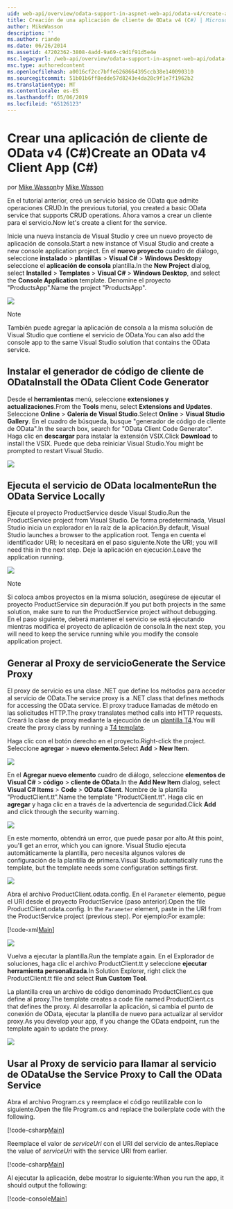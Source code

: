 ```yaml
---
uid: web-api/overview/odata-support-in-aspnet-web-api/odata-v4/create-an-odata-v4-client-app
title: Creación de una aplicación de cliente de OData v4 (C#) | Microsoft Docs
author: MikeWasson
description: ''
ms.author: riande
ms.date: 06/26/2014
ms.assetid: 47202362-3808-4add-9a69-c9d1f91d5e4e
msc.legacyurl: /web-api/overview/odata-support-in-aspnet-web-api/odata-v4/create-an-odata-v4-client-app
msc.type: authoredcontent
ms.openlocfilehash: a0016cf2cc7bffe6268664395ccb38e140090310
ms.sourcegitcommit: 51b01b6ff8edde57d8243e4da28c9f1e7f1962b2
ms.translationtype: MT
ms.contentlocale: es-ES
ms.lasthandoff: 05/06/2019
ms.locfileid: "65126123"
---
```

# <a name="create-an-odata-v4-client-app-c"></a><span data-ttu-id="82311-102">Crear una aplicación de cliente de OData v4 (C#)</span><span class="sxs-lookup"><span data-stu-id="82311-102">Create an OData v4 Client App (C#)</span></span>

<span data-ttu-id="82311-103">por [Mike Wasson](https://github.com/MikeWasson)</span><span class="sxs-lookup"><span data-stu-id="82311-103">by [Mike Wasson](https://github.com/MikeWasson)</span></span>

<span data-ttu-id="82311-104">En el tutorial anterior, creó un servicio básico de OData que admite operaciones CRUD.</span><span class="sxs-lookup"><span data-stu-id="82311-104">In the previous tutorial, you created a basic OData service that supports CRUD operations.</span></span> <span data-ttu-id="82311-105">Ahora vamos a crear un cliente para el servicio.</span><span class="sxs-lookup"><span data-stu-id="82311-105">Now let's create a client for the service.</span></span>

<span data-ttu-id="82311-106">Inicie una nueva instancia de Visual Studio y cree un nuevo proyecto de aplicación de consola.</span><span class="sxs-lookup"><span data-stu-id="82311-106">Start a new instance of Visual Studio and create a new console application project.</span></span> <span data-ttu-id="82311-107">En el **nuevo proyecto** cuadro de diálogo, seleccione **instalado** &gt; **plantillas** &gt; **Visual C#** &gt; **Windows Desktop**y seleccione el **aplicación de consola** plantilla.</span><span class="sxs-lookup"><span data-stu-id="82311-107">In the **New Project** dialog, select **Installed** &gt; **Templates** &gt; **Visual C#** &gt; **Windows Desktop**, and select the **Console Application** template.</span></span> <span data-ttu-id="82311-108">Denomine el proyecto &quot;ProductsApp&quot;.</span><span class="sxs-lookup"><span data-stu-id="82311-108">Name the project &quot;ProductsApp&quot;.</span></span>

![](create-an-odata-v4-client-app/_static/image1.png)

> [!NOTE]
> <span data-ttu-id="82311-109">También puede agregar la aplicación de consola a la misma solución de Visual Studio que contiene el servicio de OData.</span><span class="sxs-lookup"><span data-stu-id="82311-109">You can also add the console app to the same Visual Studio solution that contains the OData service.</span></span>

## <a name="install-the-odata-client-code-generator"></a><span data-ttu-id="82311-110">Instalar el generador de código de cliente de OData</span><span class="sxs-lookup"><span data-stu-id="82311-110">Install the OData Client Code Generator</span></span>

<span data-ttu-id="82311-111">Desde el **herramientas** menú, seleccione **extensiones y actualizaciones**.</span><span class="sxs-lookup"><span data-stu-id="82311-111">From the **Tools** menu, select **Extensions and Updates**.</span></span> <span data-ttu-id="82311-112">Seleccione **Online** &gt; **Galería de Visual Studio**.</span><span class="sxs-lookup"><span data-stu-id="82311-112">Select **Online** &gt; **Visual Studio Gallery**.</span></span> <span data-ttu-id="82311-113">En el cuadro de búsqueda, busque &quot;generador de código de cliente de OData&quot;.</span><span class="sxs-lookup"><span data-stu-id="82311-113">In the search box, search for &quot;OData Client Code Generator&quot;.</span></span> <span data-ttu-id="82311-114">Haga clic en **descargar** para instalar la extensión VSIX.</span><span class="sxs-lookup"><span data-stu-id="82311-114">Click **Download** to install the VSIX.</span></span> <span data-ttu-id="82311-115">Puede que deba reiniciar Visual Studio.</span><span class="sxs-lookup"><span data-stu-id="82311-115">You might be prompted to restart Visual Studio.</span></span>

[![](create-an-odata-v4-client-app/_static/image3.png)](create-an-odata-v4-client-app/_static/image2.png)

## <a name="run-the-odata-service-locally"></a><span data-ttu-id="82311-116">Ejecuta el servicio de OData localmente</span><span class="sxs-lookup"><span data-stu-id="82311-116">Run the OData Service Locally</span></span>

<span data-ttu-id="82311-117">Ejecute el proyecto ProductService desde Visual Studio.</span><span class="sxs-lookup"><span data-stu-id="82311-117">Run the ProductService project from Visual Studio.</span></span> <span data-ttu-id="82311-118">De forma predeterminada, Visual Studio inicia un explorador en la raíz de la aplicación.</span><span class="sxs-lookup"><span data-stu-id="82311-118">By default, Visual Studio launches a browser to the application root.</span></span> <span data-ttu-id="82311-119">Tenga en cuenta el identificador URI; lo necesitará en el paso siguiente.</span><span class="sxs-lookup"><span data-stu-id="82311-119">Note the URI; you will need this in the next step.</span></span> <span data-ttu-id="82311-120">Deje la aplicación en ejecución.</span><span class="sxs-lookup"><span data-stu-id="82311-120">Leave the application running.</span></span>

![](create-an-odata-v4-client-app/_static/image4.png)

> [!NOTE]
> <span data-ttu-id="82311-121">Si coloca ambos proyectos en la misma solución, asegúrese de ejecutar el proyecto ProductService sin depuración.</span><span class="sxs-lookup"><span data-stu-id="82311-121">If you put both projects in the same solution, make sure to run the ProductService project without debugging.</span></span> <span data-ttu-id="82311-122">En el paso siguiente, deberá mantener el servicio se está ejecutando mientras modifica el proyecto de aplicación de consola.</span><span class="sxs-lookup"><span data-stu-id="82311-122">In the next step, you will need to keep the service running while you modify the console application project.</span></span>

## <a name="generate-the-service-proxy"></a><span data-ttu-id="82311-123">Generar al Proxy de servicio</span><span class="sxs-lookup"><span data-stu-id="82311-123">Generate the Service Proxy</span></span>

<span data-ttu-id="82311-124">El proxy de servicio es una clase .NET que define los métodos para acceder al servicio de OData.</span><span class="sxs-lookup"><span data-stu-id="82311-124">The service proxy is a .NET class that defines methods for accessing the OData service.</span></span> <span data-ttu-id="82311-125">El proxy traduce llamadas de método en las solicitudes HTTP.</span><span class="sxs-lookup"><span data-stu-id="82311-125">The proxy translates method calls into HTTP requests.</span></span> <span data-ttu-id="82311-126">Creará la clase de proxy mediante la ejecución de un [plantilla T4](https://msdn.microsoft.com/library/bb126445.aspx).</span><span class="sxs-lookup"><span data-stu-id="82311-126">You will create the proxy class by running a [T4 template](https://msdn.microsoft.com/library/bb126445.aspx).</span></span>

<span data-ttu-id="82311-127">Haga clic con el botón derecho en el proyecto.</span><span class="sxs-lookup"><span data-stu-id="82311-127">Right-click the project.</span></span> <span data-ttu-id="82311-128">Seleccione **agregar** &gt; **nuevo elemento**.</span><span class="sxs-lookup"><span data-stu-id="82311-128">Select **Add** &gt; **New Item**.</span></span>

![](create-an-odata-v4-client-app/_static/image5.png)

<span data-ttu-id="82311-129">En el **Agregar nuevo elemento** cuadro de diálogo, seleccione **elementos de Visual C#** &gt; **código** &gt; **cliente de OData**.</span><span class="sxs-lookup"><span data-stu-id="82311-129">In the **Add New Item** dialog, select **Visual C# Items** &gt; **Code** &gt; **OData Client**.</span></span> <span data-ttu-id="82311-130">Nombre de la plantilla &quot;ProductClient.tt&quot;.</span><span class="sxs-lookup"><span data-stu-id="82311-130">Name the template &quot;ProductClient.tt&quot;.</span></span> <span data-ttu-id="82311-131">Haga clic en **agregar** y haga clic en a través de la advertencia de seguridad.</span><span class="sxs-lookup"><span data-stu-id="82311-131">Click **Add** and click through the security warning.</span></span>

[![](create-an-odata-v4-client-app/_static/image7.png)](create-an-odata-v4-client-app/_static/image6.png)

<span data-ttu-id="82311-132">En este momento, obtendrá un error, que puede pasar por alto.</span><span class="sxs-lookup"><span data-stu-id="82311-132">At this point, you'll get an error, which you can ignore.</span></span> <span data-ttu-id="82311-133">Visual Studio ejecuta automáticamente la plantilla, pero necesita algunos valores de configuración de la plantilla de primera.</span><span class="sxs-lookup"><span data-stu-id="82311-133">Visual Studio automatically runs the template, but the template needs some configuration settings first.</span></span>

[![](create-an-odata-v4-client-app/_static/image9.png)](create-an-odata-v4-client-app/_static/image8.png)

<span data-ttu-id="82311-134">Abra el archivo ProductClient.odata.config. En el `Parameter` elemento, pegue el URI desde el proyecto ProductService (paso anterior).</span><span class="sxs-lookup"><span data-stu-id="82311-134">Open the file ProductClient.odata.config. In the `Parameter` element, paste in the URI from the ProductService project (previous step).</span></span> <span data-ttu-id="82311-135">Por ejemplo:</span><span class="sxs-lookup"><span data-stu-id="82311-135">For example:</span></span>

[!code-xml[Main](create-an-odata-v4-client-app/samples/sample1.xml)]

[![](create-an-odata-v4-client-app/_static/image11.png)](create-an-odata-v4-client-app/_static/image10.png)

<span data-ttu-id="82311-136">Vuelva a ejecutar la plantilla.</span><span class="sxs-lookup"><span data-stu-id="82311-136">Run the template again.</span></span> <span data-ttu-id="82311-137">En el Explorador de soluciones, haga clic el archivo ProductClient.tt y seleccione **ejecutar herramienta personalizada**.</span><span class="sxs-lookup"><span data-stu-id="82311-137">In Solution Explorer, right click the ProductClient.tt file and select **Run Custom Tool**.</span></span>

<span data-ttu-id="82311-138">La plantilla crea un archivo de código denominado ProductClient.cs que define al proxy.</span><span class="sxs-lookup"><span data-stu-id="82311-138">The template creates a code file named ProductClient.cs that defines the proxy.</span></span> <span data-ttu-id="82311-139">Al desarrollar la aplicación, si cambia el punto de conexión de OData, ejecutar la plantilla de nuevo para actualizar al servidor proxy.</span><span class="sxs-lookup"><span data-stu-id="82311-139">As you develop your app, if you change the OData endpoint, run the template again to update the proxy.</span></span>

![](create-an-odata-v4-client-app/_static/image12.png)

## <a name="use-the-service-proxy-to-call-the-odata-service"></a><span data-ttu-id="82311-140">Usar al Proxy de servicio para llamar al servicio de OData</span><span class="sxs-lookup"><span data-stu-id="82311-140">Use the Service Proxy to Call the OData Service</span></span>

<span data-ttu-id="82311-141">Abra el archivo Program.cs y reemplace el código reutilizable con lo siguiente.</span><span class="sxs-lookup"><span data-stu-id="82311-141">Open the file Program.cs and replace the boilerplate code with the following.</span></span>

[!code-csharp[Main](create-an-odata-v4-client-app/samples/sample2.cs)]

<span data-ttu-id="82311-142">Reemplace el valor de *serviceUri* con el URI del servicio de antes.</span><span class="sxs-lookup"><span data-stu-id="82311-142">Replace the value of *serviceUri* with the service URI from earlier.</span></span>

[!code-csharp[Main](create-an-odata-v4-client-app/samples/sample3.cs)]

<span data-ttu-id="82311-143">Al ejecutar la aplicación, debe mostrar lo siguiente:</span><span class="sxs-lookup"><span data-stu-id="82311-143">When you run the app, it should output the following:</span></span>

[!code-console[Main](create-an-odata-v4-client-app/samples/sample4.cmd)]
